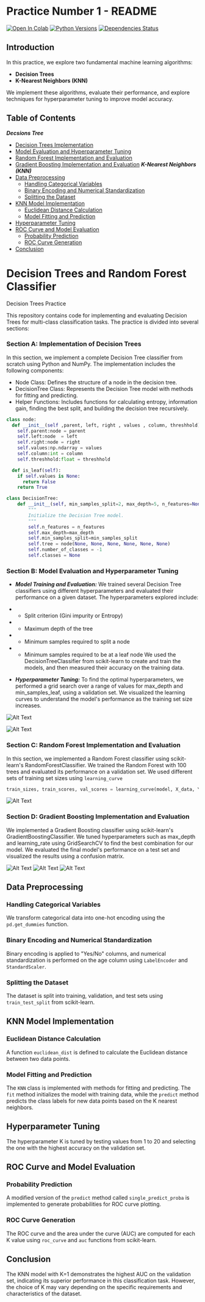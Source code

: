 # Practice Number 1 - README

[![Open In Colab](https://colab.research.google.com/assets/colab-badge.svg)](https://colab.research.google.com/drive/1uR806lqfcw2c1COt5zGLLJ2o6E6umLXy?usp=sharing)
[![Python Versions](https://img.shields.io/badge/Python-3.6%20%7C%203.7%20%7C%203.8-blue)](https://www.python.org/downloads/)
[![Dependencies Status](https://img.shields.io/badge/Dependencies-up%20to%20date-brightgreen)](https://github.com/username/repository/blob/main/requirements.txt)



## Introduction
In this practice, we explore two fundamental machine learning algorithms: 
- **Decision Trees**
- **K-Nearest Neighbors (KNN)**

We implement these algorithms, evaluate their performance, and explore techniques for hyperparameter tuning to improve model accuracy.

## Table of Contents
***Decsions Tree***
- [Decision Trees Implementation](#section-a-implementation-of-decision-trees)
- [Model Evaluation and Hyperparameter Tuning](#section-b-model-evaluation-and-hyperparameter-tuning)
- [Random Forest Implementation and Evaluation](#section-c-random-forest-implementation-and-evaluation)
- [Gradient Boosting Implementation and Evaluation](#section-d-gradient-boosting-implementation-and-evaluation)
***K-Nearest Neighbors (KNN)***
- [Data Preprocessing](#data-preprocessing)
  - [Handling Categorical Variables](#handling-categorical-variables)
  - [Binary Encoding and Numerical Standardization](#binary-encoding-and-numerical-standardization)
  - [Splitting the Dataset](#splitting-the-dataset)
- [KNN Model Implementation](#knn-model-implementation)
  - [Euclidean Distance Calculation](#euclidean-distance-calculation)
  - [Model Fitting and Prediction](#model-fitting-and-prediction)
- [Hyperparameter Tuning](#hyperparameter-tuning)
- [ROC Curve and Model Evaluation](#roc-curve-and-model-evaluation)
  - [Probability Prediction](#probability-prediction)
  - [ROC Curve Generation](#roc-curve-generation)
- [Conclusion](#conclusion)


# Decision Trees and Random Forest Classifier
Decision Trees Practice

This repository contains code for implementing and evaluating Decision Trees for multi-class classification tasks. The practice is divided into several sections:

### Section A: Implementation of Decision Trees
In this section, we implement a complete Decision Tree classifier from scratch using Python and NumPy. The implementation includes the following components:

- Node Class: Defines the structure of a node in the decision tree.
- DecisionTree Class: Represents the Decision Tree model with methods for fitting and predicting.
- Helper Functions: Includes functions for calculating entropy, information gain, finding the best split, and building the decision tree recursively.

```python
class node:
  def __init__(self ,parent, left, right , values , column, threshhold):
    self.parent:node = parent
    self.left:node  = left
    self.right:node = right
    self.values:np.ndarray = values
    self.column:int = column
    self.threshhold:float = threshhold

  def is_leaf(self):
    if self.values is None:
      return False
    return True
```

```python
class DecisionTree:
    def __init__(self, min_samples_split=2, max_depth=5, n_features=None ):
        """
        Initialize the Decision Tree model.
        """
        self.n_features = n_features
        self.max_depth=max_depth
        self.min_samples_split=min_samples_split
        self.tree = node(None, None, None, None, None, None)
        self.number_of_classes = -1
        self.classes = None
```
### Section B: Model Evaluation and Hyperparameter Tuning

- ***Model Training and Evaluation:*** We trained several Decision Tree classifiers using different hyperparameters and evaluated their performance on a given dataset. The hyperparameters explored include:
- - Split criterion (Gini impurity or Entropy)
- - Maximum depth of the tree
- - Minimum samples required to split a node
- - Minimum samples required to be at a leaf node
We used the DecisionTreeClassifier from scikit-learn to create and train the models, and then measured their accuracy on the training data.

- ***Hyperparameter Tuning:***
 To find the optimal hyperparameters, we performed a grid search over a range of values for max_depth and min_samples_leaf, using a validation set. We visualized the learning curves to understand the model's performance as the training set size increases.

![Alt Text](images/max_depth.png)

![Alt Text](images/min_leaf.png)
### Section C: Random Forest Implementation and Evaluation
In this section, we implemented a Random Forest classifier using scikit-learn's RandomForestClassifier. We trained the Random Forest with 100 trees and evaluated its performance on a validation set.
We used different sets of training set sizes using `learning_curve` 

```python
train_sizes, train_scores, val_scores = learning_curve(model, X_data, Y_data, cv=5  , scoring='accuracy', train_sizes=[0.25, 0.5, 0.75, 1])
```

![Alt Text](images/training_examples.png)


### Section D: Gradient Boosting Implementation and Evaluation
We implemented a Gradient Boosting classifier using scikit-learn's GradientBoostingClassifier. We tuned hyperparameters such as max_depth and learning_rate using GridSearchCV to find the best combination for our model. We evaluated the final model's performance on a test set and visualized the results using a confusion matrix.

![Alt Text](images/learning_rate.png)
![Alt Text](images/GradBoost_max_depth.png)
![Alt Text](images/grid_search.png)


## Data Preprocessing
### Handling Categorical Variables
We transform categorical data into one-hot encoding using the `pd.get_dummies` function.

### Binary Encoding and Numerical Standardization
Binary encoding is applied to "Yes/No" columns, and numerical standardization is performed on the age column using `LabelEncoder` and `StandardScaler`.

### Splitting the Dataset
The dataset is split into training, validation, and test sets using `train_test_split` from scikit-learn.

## KNN Model Implementation
### Euclidean Distance Calculation
A function `euclidean_dist` is defined to calculate the Euclidean distance between two data points.

### Model Fitting and Prediction
The `KNN` class is implemented with methods for fitting and predicting. The `fit` method initializes the model with training data, while the `predict` method predicts the class labels for new data points based on the K nearest neighbors.

## Hyperparameter Tuning
The hyperparameter K is tuned by testing values from 1 to 20 and selecting the one with the highest accuracy on the validation set.

## ROC Curve and Model Evaluation
### Probability Prediction
A modified version of the `predict` method called `single_predict_proba` is implemented to generate probabilities for ROC curve plotting.

### ROC Curve Generation
The ROC curve and the area under the curve (AUC) are computed for each K value using `roc_curve` and `auc` functions from scikit-learn.

## Conclusion
The KNN model with K=1 demonstrates the highest AUC on the validation set, indicating its superior performance in this classification task. However, the choice of K may vary depending on the specific requirements and characteristics of the dataset.
